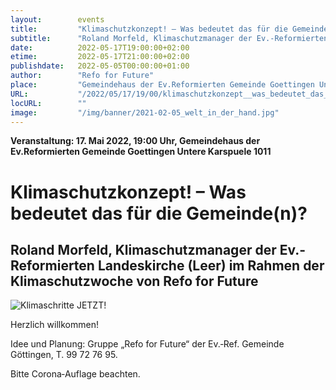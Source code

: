 ```yaml
---
layout:        events
title:         "Klimaschutzkonzept! – Was bedeutet das für die Gemeinde(n)?"
subtitle:      "Roland Morfeld, Klimaschutzmanager der Ev.‐Reformierten Landeskirche (Leer) im Rahmen der Klimaschutzwoche von Refo for Future"
date:          2022-05-17T19:00:00+02:00
etime:         2022-05-17T21:00:00+02:00
publishdate:   2022-05-05T00:00:00+01:00
author:        "Refo for Future"
place:         "Gemeindehaus der Ev.Reformierten Gemeinde Goettingen Untere Karspuele 1011"
URL:           "/2022/05/17/19/00/klimaschutzkonzept__was_bedeutet_das_fuer_die_gemeinde(n)"
locURL:        ""
image:         "/img/banner/2021-02-05_welt_in_der_hand.jpg"
---
```


**Veranstaltung: 17. Mai 2022, 19:00 Uhr, Gemeindehaus der Ev.Reformierten Gemeinde Goettingen Untere Karspuele 1011**

Klimaschutzkonzept! – Was bedeutet das für die Gemeinde(n)?
===========

Roland Morfeld, Klimaschutzmanager der Ev.‐Reformierten Landeskirche (Leer) im Rahmen der Klimaschutzwoche von Refo for Future
-----------

![Klimaschritte JETZT!](/img/event/2022-05-15-Klimaschritte_JETZT.png)

Herzlich willkommen!

Idee und Planung: Gruppe „Refo
for Future“ der Ev.‐Ref. Gemeinde
Göttingen, T. 99 72 76 95.

Bitte Corona‐Auflage beachten.
